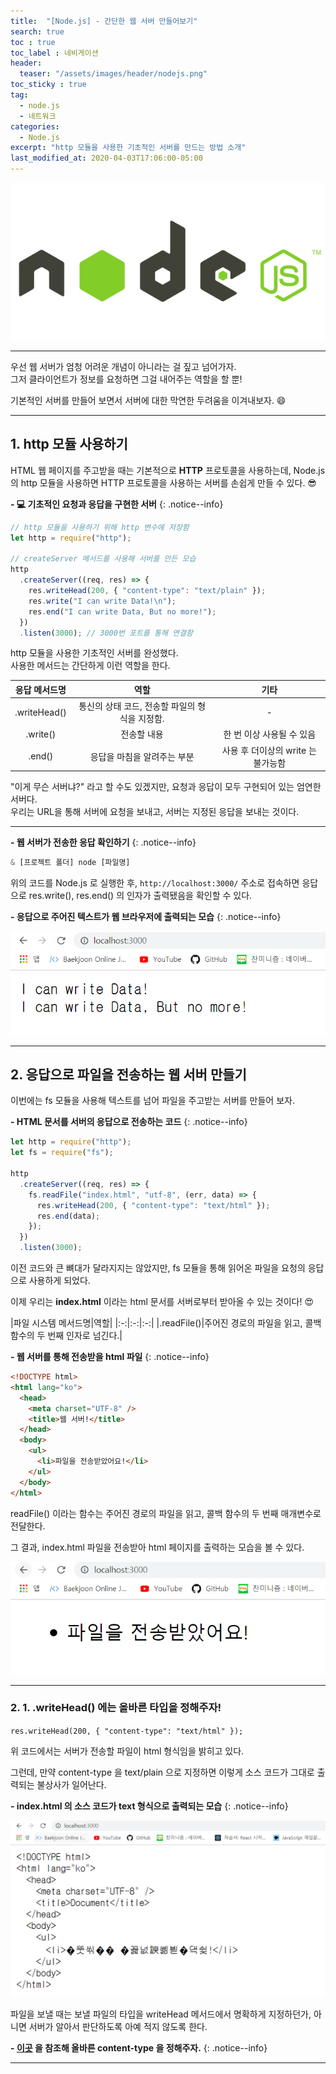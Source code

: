 ```yaml
---
title:  "[Node.js] - 간단한 웹 서버 만들어보기"
search: true
toc : true
toc_label : 네비게이션
header:
  teaser: "/assets/images/header/nodejs.png"
toc_sticky : true
tag:
  - node.js
  - 네트워크
categories:
  - Node.js
excerpt: "http 모듈을 사용한 기초적인 서버를 만드는 방법 소개"
last_modified_at: 2020-04-03T17:06:00-05:00
---
```

<img src = "/assets/images/header/nodejs.png">

---

우선 웹 서버가 엄청 어려운 개념이 아니라는 걸 짚고 넘어가자.  
그저 클라이언트가 정보를 요청하면 그걸 내어주는 역할을 할 뿐!   

기본적인 서버를 만들어 보면서 서버에 대한 막연한 두려움을 이겨내보자. 😄

---

## 1. http 모듈 사용하기    

HTML 웹 페이지를 주고받을 때는 기본적으로 **HTTP** 프로토콜을 사용하는데, Node.js 의 http 모듈을 사용하면 HTTP 프로토콜을 사용하는 서버를 손쉽게 만들 수 있다. 😎

**- 💻 기초적인 요청과 응답을 구현한 서버**
{: .notice--info}

```javascript
// http 모듈을 사용하기 위해 http 변수에 저장함
let http = require("http");

// createServer 메서드를 사용해 서버를 만든 모습
http
  .createServer((req, res) => {
    res.writeHead(200, { "content-type": "text/plain" });
    res.write("I can write Data!\n");
    res.end("I can write Data, But no more!");
  })
  .listen(3000); // 3000번 포트를 통해 연결함
```

http 모듈을 사용한 기초적인 서버를 완성했다.   
사용한 메서드는 간단하게 이런 역할을 한다.   

|응답 메서드명|역할|기타|
|:-:|:-:|:-:|
|.writeHead()|통신의 상태 코드, 전송할 파일의 형식을 지정함.|-|
|.write()|전송할 내용|한 번 이상 사용될 수 있음|
|.end()|응답을 마침을 알려주는 부분|사용 후 더이상의 write 는 불가능함|

"이게 무슨 서버냐?" 라고 할 수도 있겠지만, 요청과 응답이 모두 구현되어 있는 엄연한 서버다.   
우리는 URL을 통해 서버에 요청을 보내고, 서버는 지정된 응답을 보내는 것이다.

---

**- 웹 서버가 전송한 응답 확인하기**
{: .notice--info}

```javascript
& [프로젝트 폴더] node [파일명]
```

위의 코드를 Node.js 로 실행한 후, `http://localhost:3000/` 주소로 접속하면 응답으로 res.write(), res.end() 의 인자가 출력됐음을 확인할 수 있다.

**- 응답으로 주어진 텍스트가 웹 브라우저에 출력되는 모습**
{: .notice--info}

<img src = "/assets/images/2020-04-03-서버-만들기/res.PNG">


---

## 2. 응답으로 파일을 전송하는 웹 서버 만들기   

이번에는 fs 모듈을 사용해 텍스트를 넘어 파일을 주고받는 서버를 만들어 보자.   

**- HTML 문서를 서버의 응답으로 전송하는 코드**
{: .notice--info}

```javascript
let http = require("http");
let fs = require("fs");

http
  .createServer((req, res) => {
    fs.readFile("index.html", "utf-8", (err, data) => {
      res.writeHead(200, { "content-type": "text/html" });
      res.end(data);
    });
  })
  .listen(3000);
```

이전 코드와 큰 뼈대가 달라지지는 않았지만, fs 모듈을 통해 읽어온 파일을 요청의 응답으로 사용하게 되었다.  

이제 우리는 **index.html** 이라는 html 문서를 서버로부터 받아올 수 있는 것이다! 😍   

|파일 시스템 메서드명|역할|
|:-:|:-:|:-:|
|.readFile()|주어진 경로의 파일을 읽고, 콜백 함수의 두 번째 인자로 넘긴다.|


**- 웹 서버를 통해 전송받을 html 파일**
{: .notice--info}

```html
<!DOCTYPE html>
<html lang="ko">
  <head>
    <meta charset="UTF-8" />
    <title>웹 서버!</title>
  </head>
  <body>
    <ul>
      <li>파일을 전송받았어요!</li>
    </ul>
  </body>
</html>
```
readFile() 이라는 함수는 주어진 경로의 파일을 읽고, 콜백 함수의 두 번째 매개변수로 전달한다.   

그 결과, index.html 파일을 전송받아 html 페이지를 출력하는 모습을 볼 수 있다.

<img src = "/assets/images/2020-04-03-서버-만들기/html.PNG">

---

### 2. 1. .writeHead() 에는 올바른 타입을 정해주자!

`res.writeHead(200, { "content-type": "text/html" });`

위 코드에서는 서버가 전송할 파일이 html 형식임을 밝히고 있다.

그런데, 만약 content-type 을 text/plain 으로 지정하면 이렇게 소스 코드가 그대로 출력되는 불상사가 일어난다.

**- index.html 의 소스 코드가 text 형식으로 출력되는 모습**
{: .notice--info}

<img src = "/assets/images/2020-04-03-서버-만들기/text.PNG">

파일을 보낼 때는 보낼 파일의 타입을 writeHead 메서드에서 명확하게 지정하던가, 아니면 서버가 알아서 판단하도록 아예 적지 않도록 한다.   

**- [이곳](https://c17an.github.io/network/HTTP-%ED%86%B5%EC%8B%A0%EC%9D%B4%EB%9E%80/#4-4-%EC%BB%A8%ED%85%90%EC%B8%A0-%ED%83%80%EC%9E%85-%EC%A7%80%EC%A0%95%ED%95%98%EA%B8%B0) 을 참조해 올바른 content-type 을 정해주자.**
{: .notice--info}

---
